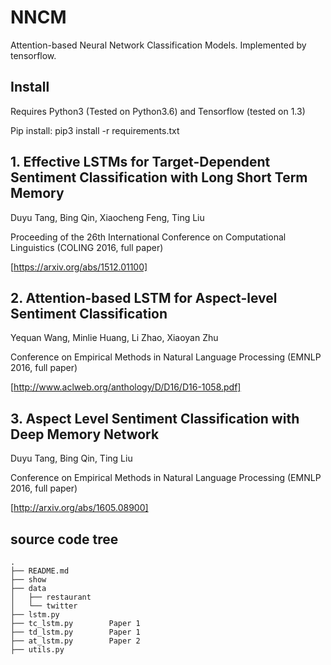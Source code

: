 # NNCM
Attention-based Neural Network Classification Models. Implemented by tensorflow.

## Install
Requires Python3 (Tested on Python3.6) and Tensorflow (tested on 1.3)

Pip install:
pip3 install -r requirements.txt


## 1. Effective LSTMs for Target-Dependent Sentiment Classification with Long Short Term Memory

Duyu Tang, Bing Qin, Xiaocheng Feng, Ting Liu

Proceeding of the 26th International Conference on Computational Linguistics (COLING 2016, full paper)

[https://arxiv.org/abs/1512.01100]


## 2. Attention-based LSTM for Aspect-level Sentiment Classification

Yequan Wang, Minlie Huang, Li Zhao, Xiaoyan Zhu

Conference on Empirical Methods in Natural Language Processing (EMNLP 2016, full paper)

[http://www.aclweb.org/anthology/D/D16/D16-1058.pdf]


## 3. Aspect Level Sentiment Classification with Deep Memory Network

Duyu Tang, Bing Qin, Ting Liu

Conference on Empirical Methods in Natural Language Processing (EMNLP 2016, full paper)

[http://arxiv.org/abs/1605.08900]


## source code tree

    .
    ├── README.md
    ├── show
    ├── data
    │   ├── restaurant
    │   └── twitter
    ├── lstm.py
    ├── tc_lstm.py        Paper 1
    ├── td_lstm.py        Paper 1
    ├── at_lstm.py        Paper 2
    ├── utils.py
